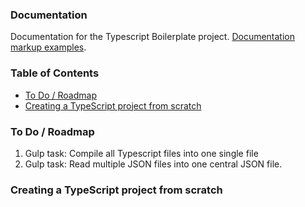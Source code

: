 ### Documentation

Documentation for the Typescript Boilerplate project. [Documentation markup examples](examples.md).


### Table of Contents

*  [To Do / Roadmap](#roadmap)
*  [Creating a TypeScript project from scratch](#creating-project)


### [](#roadmap)To Do / Roadmap

1. Gulp task: Compile all Typescript files into one single file
1. Gulp task: Read multiple JSON files into one central JSON file.


### [](#creating-project)Creating a TypeScript project from scratch
